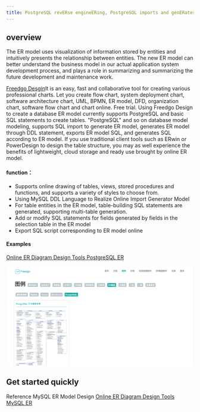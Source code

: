```yaml
---
title: PostgreSQL revERse engineERing, PostgreSQL imports and genERates ER models, genERates er models through DDL statements, exports er models SQL, generates SQL,SQL and er models according to er models, and replaces ERWin
---
```


## overview

The ER model uses visualization of information stored by entities and intuitively presents the relationship between entities. The new ER model can better understand the business model in our actual application system development process, and plays a role in summarizing and summarizing the future development and maintenance work.

[Freedgo Desgin](https://www.freedgo.com)It is an easy, fast and collaborative tool for creating various professional charts. Let you create flow chart, system deployment chart, software architecture chart, UML, BPMN, ER model, DFD, organization chart, software flow chart and chart online. Free trial. Using Freedgo Design to create a database ER model currently supports PostgreSQL and basic SQL statements to create tables. "PostgreSQL" and so on database model modeling, supports SQL import to generate ER model, generates ER model through DDL statement, exports ER model SQL, and generates SQL according to ER model.
If you use traditional client tools such as ERwin or PowerDesign to design the table structure, you may as well experience the benefits of lightweight, cloud storage and ready use brought by online ER model.


#### function：

- Supports online drawing of tables, views, stored procedures and functions, and supports a variety of styles to choose from.
- Using MySQL DDL Language to Realize Online Import Generator Model
- For table entities in the ER model, table-building SQL statements are generated, supporting multi-table generation.
- Add or modify SQL statements for fields generated by fields in the selection table in the ER model
- Export SQL script corresponding to ER model online

#### Examples  

[ Online ER Diagram Design Tools PostgreSQL ER](https://www.freedgo.com/showcase/EntityRelationshipDiagram/PostgreSQL-1.html "Online ER Diagram Design Tools PostgreSQL") 

![Online ER Diagram Design Tools](/public/themes/freedgo/er/postgresql/er_postgresql.png "Online ER Diagram Design Tools PostgreSQL")

## Get started quickly 

Reference MySQL ER Model Design [Online ER Diagram Design Tools MySQL ER](/public/zh-cn/drawcase/erd_mysql.html "Online ER Diagram Design Tools")